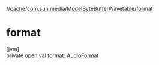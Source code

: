 //[cache](../../../index.md)/[com.sun.media](../index.md)/[ModelByteBufferWavetable](index.md)/[format](format.md)

# format

[jvm]\
private open val [format](format.md): [AudioFormat](https://docs.oracle.com/javase/8/docs/api/javax/sound/sampled/AudioFormat.html)
